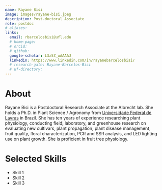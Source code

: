 ```yaml
---
name: Rayane Bisi
image: images/rayane-bisi.jpeg
description: Post-doctoral Associate
role: postdoc
# aliases: 
links:
  email: rbarcelosbisi@ufl.edu
  # home-page: 
  # orcid: 
  # github: 
  google-scholar: L3a5Z_wAAAAJ
  linkedin: https://www.linkedin.com/in/rayanebarcelosbisi/
  # research-gate: Rayane-Barcelos-Bisi
  # uf-directory:
---
```

# About
Rayane Bisi is a Postdoctoral Research Associate at the Albrecht lab. She holds a Ph.D. in Plant Science / Agronomy from [Universidade Federal de Lavras](https://ufla.br/en/ufla/) in Brazil. She has ten years of experience researching plant physiology, conducting field, laboratory, and greenhouse research on evaluating new cultivars, plant propagation, plant disease management, fruit quality, floral characterization, PCR and SSR analysis, and LED lighting use on plant growth. She is proficient in fruit tree physiology.

# Selected Skills
* Skill 1
* Skill 2
* Skill 3